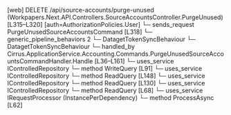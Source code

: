 [web] DELETE /api/source-accounts/purge-unused  (Workpapers.Next.API.Controllers.SourceAccountsController.PurgeUnused)  [L315–L320] [auth=AuthorizationPolicies.User]
  └─ sends_request PurgeUnusedSourceAccountsCommand [L318]
    └─ generic_pipeline_behaviors 2
      └─ DatagetTokenSyncBehaviour
      └─ DatagetTokenSyncBehaviour
    └─ handled_by Cirrus.ApplicationService.Accounting.Commands.PurgeUnusedSourceAccountsCommandHandler.Handle [L36–L161]
      └─ uses_service IControlledRepository<Account>
        └─ method WriteQuery [L91]
      └─ uses_service IControlledRepository<AssetGroup>
        └─ method ReadQuery [L148]
      └─ uses_service IControlledRepository<Distribution>
        └─ method ReadQuery [L130]
      └─ uses_service IControlledRepository<SourceAccount>
        └─ method ReadQuery [L68]
      └─ uses_service IRequestProcessor (InstancePerDependency)
        └─ method ProcessAsync [L62]

